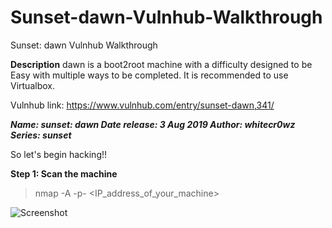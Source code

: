 # Sunset-dawn-Vulnhub-Walkthrough
Sunset: dawn Vulnhub Walkthrough

**Description**
dawn is a boot2root machine with a difficulty designed to be Easy with multiple ways to be completed. It is recommended to use Virtualbox.

Vulnhub link: https://www.vulnhub.com/entry/sunset-dawn,341/

***Name: sunset: dawn
Date release: 3 Aug 2019
Author: whitecr0wz
Series: sunset***

So let's begin hacking!!

**Step 1: Scan the machine**

> nmap -A -p- <IP_address_of_your_machine>

![Screenshot](Screenshot(1).png)
